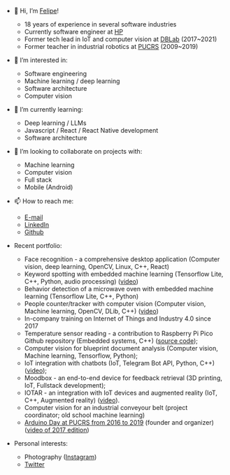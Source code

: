 - 👋 Hi, I’m [Felipe](@fkuhne)!
  - 18 years of experience in several software industries
  - Currently software engineer at [HP](https://www.hp.com/us-en/hp-information.html)
  - Former tech lead in IoT and computer vision at [DBLab](https://db.tec.br/dblab) (2017~2021)
  - Former teacher in industrial robotics at [PUCRS](https://www.pucrs.br/politecnica) (2009~2019)
- 👀 I’m interested in: 
  - Software engineering
  - Machine learning / deep learning
  - Software architecture
  - Computer vision
- 🌱 I’m currently learning:
  - Deep learning / LLMs
  - Javascript / React / React Native development
  - Software architecture
- 💞️ I’m looking to collaborate on projects with:
  - Machine learning
  - Computer vision 
  - Full stack
  - Mobile (Android)
- 📫 How to reach me:
  - [E-mail](fkuhne@gmail.com)
  - [LinkedIn](https://www.linkedin.com/in/fkuhne/)
  - [Github](https://github.com/fkuhne)
- Recent portfolio:
  - Face recognition - a comprehensive desktop application (Computer vision, deep learning, OpenCV, Linux, C++, React)
  - Keyword spotting with embedded machine learning (Tensorflow Lite, C++, Python, audio processing) ([video](https://youtu.be/-SSv93OWUFo))
  - Behavior detection of a microwave oven with embedded machine learning (Tensorflow Lite, C++, Python)
  - People counter/tracker with computer vision (Computer vision, Machine learning, OpenCV, DLib, C++) ([video](https://youtu.be/AB5o7XPplFg))
  - In-company training on Internet of Things and Industry 4.0 since 2017
  - Temperature sensor reading - a contribution to Raspberry Pi Pico Github repository (Embedded systems, C++) ([source code](https://github.com/raspberrypi/pico-examples/pull/80));
  - Computer vision for blueprint document analysis (Computer vision, Machine learning, Tensorflow, Python);
  - IoT integration with chatbots (IoT, Telegram Bot API, Python, C++) ([video](https://www.youtube.com/watch?v=XvlUL0Efp_Y));
  - Moodbox - an end-to-end device for feedback retrieval (3D printing, IoT, Fullstack development);
  - IOTAR - an integration with IoT devices and augmented reality (IoT, C++, Augmented reality) ([video](https://www.youtube.com/watch?v=up80ocWez6Y)).
  - Computer vision for an industrial conveyour belt (project coordinator; old school machine learning)
  - [Arduino Day at PUCRS from 2016 to 2019](https://web.facebook.com/arduinodaypucrs) (founder and organizer) ([video of 2017 edition](https://www.youtube.com/watch?v=TMw2YZGt9XM))

- Personal interests:
  - Photography ([Instagram](https://www.instagram.com/fkuhne))
  - [Twitter](https://twitter.com/fkuhne)  

<!---
fkuhne/fkuhne is a ✨ special ✨ repository because its `README.md` (this file) appears on your GitHub profile.
You can click the Preview link to take a look at your changes.
--->
